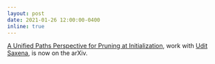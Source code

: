 ```yaml
---
layout: post
date: 2021-01-26 12:00:00-0400
inline: true
---
```


[A Unified Paths Perspective for Pruning at Initialization](https://arxiv.org/abs/2101.10552), work with [Udit Saxena](https://uditsaxena.github.io/), is now on the arXiv.
